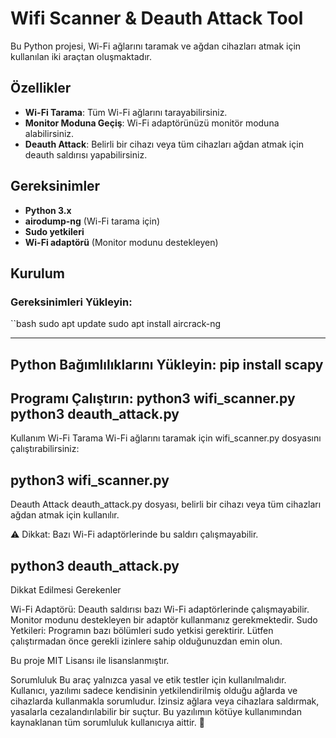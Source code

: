 # Wifi Scanner & Deauth Attack Tool

Bu Python projesi, Wi-Fi ağlarını taramak ve ağdan cihazları atmak için kullanılan iki araçtan oluşmaktadır.

## Özellikler

- **Wi-Fi Tarama**: Tüm Wi-Fi ağlarını tarayabilirsiniz.
- **Monitor Moduna Geçiş**: Wi-Fi adaptörünüzü monitör moduna alabilirsiniz.
- **Deauth Attack**: Belirli bir cihazı veya tüm cihazları ağdan atmak için deauth saldırısı yapabilirsiniz.

## Gereksinimler

- **Python 3.x**
- **airodump-ng** (Wi-Fi tarama için)
- **Sudo yetkileri**
- **Wi-Fi adaptörü** (Monitor modunu destekleyen)

## Kurulum

### Gereksinimleri Yükleyin:

``bash
sudo apt update
sudo apt install aircrack-ng

--------------------------------------------

Python Bağımlılıklarını Yükleyin:
pip install scapy
-------------------------------------

Programı Çalıştırın:
python3 wifi_scanner.py
python3 deauth_attack.py
---------------------------------------------

Kullanım
Wi-Fi Tarama
Wi-Fi ağlarını taramak için wifi_scanner.py dosyasını çalıştırabilirsiniz:

python3 wifi_scanner.py
----------------------------------------------

Deauth Attack
deauth_attack.py dosyası, belirli bir cihazı veya tüm cihazları ağdan atmak için kullanılır.

⚠️ Dikkat: Bazı Wi-Fi adaptörlerinde bu saldırı çalışmayabilir.

python3 deauth_attack.py
-------------------------------------------

Dikkat Edilmesi Gerekenler

Wi-Fi Adaptörü: Deauth saldırısı bazı Wi-Fi adaptörlerinde çalışmayabilir. Monitor modunu destekleyen bir adaptör kullanmanız gerekmektedir.
Sudo Yetkileri: Programın bazı bölümleri sudo yetkisi gerektirir. Lütfen çalıştırmadan önce gerekli izinlere sahip olduğunuzdan emin olun.


Bu proje MIT Lisansı ile lisanslanmıştır.

Sorumluluk
Bu araç yalnızca yasal ve etik testler için kullanılmalıdır. Kullanıcı, yazılımı sadece kendisinin yetkilendirilmiş olduğu ağlarda ve cihazlarda kullanmakla sorumludur. İzinsiz ağlara veya cihazlara saldırmak, yasalarla cezalandırılabilir bir suçtur. Bu yazılımın kötüye kullanımından kaynaklanan tüm sorumluluk kullanıcıya aittir. 🚫
